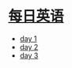 <link rel="stylesheet" href="https://zhmhbest.gitee.io/hellomathematics/style/index.css">

# [每日英语](https://github.com/zhmhbest/DailyEnglish)

- [day 1](01.html)
- [day 2](02.html)
- [day 3](03.html)